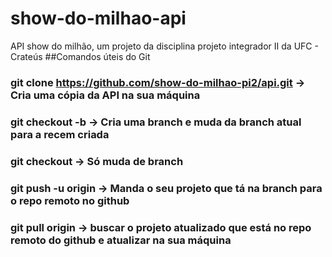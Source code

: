 # show-do-milhao-api
API show do milhão, um projeto da disciplina projeto integrador II da UFC - Crateús
##Comandos úteis do Git

### git clone https://github.com/show-do-milhao-pi2/api.git                                    -> Cria uma cópia da API na sua máquina
### git checkout -b <nome-da-branch>                                                           -> Cria uma branch e muda da branch atual para a recem criada
### git checkout <nome-da-branch>                                                              -> Só muda de branch
### git push -u origin <nome-da-branch>                                                        -> Manda o seu projeto que tá na branch para o repo remoto no github
### git pull origin                                                                            -> buscar o projeto atualizado que está no repo remoto do github e                                                                                                           atualizar na sua máquina
